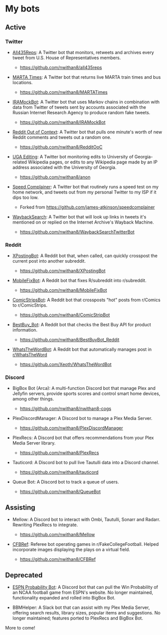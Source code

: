 # My bots
## Active
### Twitter

- <a href="https://twitter.com/All435Reps">All435Reps</a>: A Twitter bot that monitors, retweets and archives every tweet from U.S. House of Representatives members. 
  - https://github.com/nwithan8/all435reps

- <a href="https://twitter.com/martatimes">MARTA Times</a>: A Twitter bot that returns live MARTA train times and bus locations.
  - https://github.com/nwithan8/MARTATimes

- <a href="https://twitter.com/IRAMockBot">IRAMockBot</a>: A Twitter bot that uses Markov chains in combination with data from Twitter of tweets sent by accounts associated with the Russian Internet Research Agency to produce random fake tweets.
  - https://github.com/nwithan8/IRAMockBot

- <a href="https://twitter.com/RedditOoC">Reddit Out of Context</a>: A Twitter bot that pulls one minute's worth of new Reddit comments and tweets out a random one.
  - https://github.com/nwithan8/RedditOoC

- <a href="https://twitter.com/UGAediting">UGA Editing</a>: A Twitter bot monitoring edits to University of Georgia-related Wikipedia pages, or edits to any Wikipedia page made by an IP address associated with the University of Georgia.
  - https://github.com/nwithan8/anon

- <a href="https://twitter.com/nwithan8">Speed Complainer</a>: A Twitter bot that routinely runs a speed test on my home network, and tweets out from my personal Twitter to my ISP if it dips too low.
  - Forked from https://github.com/james-atkinson/speedcomplainer

- <a href="https://twitter.com/searchwayback">WaybackSearch</a>: A Twitter bot that will look up links in tweets it's mentioned on or replied on the Internet Archive's Wayback Machine.
  - https://github.com/nwithan8/WaybackSearchTwitterBot

### Reddit

- <a href="https://www.reddit.com/user/XPostingBot">XPostingBot</a>: A Reddit bot that, when called, can quickly crosspost the current post into another subreddit.
  - https://github.com/nwithan8/XPostingBot

- <a href="https://www.reddit.com/user/MobileFixBot">MobileFixBot</a>: A Reddit bot that fixes R/subreddit into r/subreddit.
  - https://github.com/nwithan8/MobileFixBot

- <a href="https://www.reddit.com/user/ComicStripsBot">ComicStripsBot</a>: A Reddit bot that crossposts "hot" posts from r/Comics to r/ComicStrips.
  - https://github.com/nwithan8/ComicStripBot

- <a href="https://www.reddit.com/user/BestBuy_Bot">BestBuy_Bot</a>: A Reddit bot that checks the Best Buy API for product information.
  - https://github.com/nwithan8/BestBuyBot_Reddit

- <a href="https://www.reddit.com/user/WhatsTheWordBot">WhatsTheWordBot</a>: A Reddit bot that automatically manages post in <a href="https://www.reddit.com/r/whatstheword/">r/WhatsTheWord</a>
  - https://github.com/Xeoth/WhatsTheWordBot

### Discord

- BigBox Bot (Arca): A multi-function Discord bot that manage Plex and Jellyfin servers, provide sports scores and control smart home devices, among other things. 
  - https://github.com/nwithan8/nwithan8-cogs

- PlexDiscordManager: A Discord bot to manage a Plex Media Server.
  - https://github.com/nwithan8/PlexDiscordManager

- PlexRecs: A Discord bot that offers recommendations from your Plex Media Server library. 
  - https://github.com/nwithan8/PlexRecs

- Tauticord: A Discord bot to pull live Tautulli data into a Discord channel.
  - https://github.com/nwithan8/tauticord

- Queue Bot: A Discord bot to track a queue of users.
  - https://github.com/nwithan8/QueueBot

## Assisting
- Mellow: A Discord bot to interact with Ombi, Tautulli, Sonarr and Radarr. Rewriting PlexRecs to integrate.
  - https://github.com/nwithan8/Mellow

- <a href="https://www.reddit.com/r/FakeCollegeFootball/">CFBRef</a>: Referee bot operating games in r/FakeCollegeFootball. Helped incorporate images displaying the plays on a virtual field.
  - https://github.com/nwithan8/CFBRef

## Deprecated
- <a href="https://discordapp.com/oauth2/authorize?client_id=501074195019726850&scope=bot">ESPN Probability Bot</a>: A Discord bot that can pull the Win Probability of an NCAA football game from ESPN's website. No longer maintained, functionality expanded and rolled into BigBox Bot.

- BBMHelper: A Slack bot that can assist with my Plex Media Server, offering search results, library sizes, popular items and suggestions. No longer maintained; features ported to PlexRecs and BigBox Bot.

More to come!
